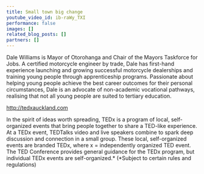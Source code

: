 ```yaml
---
title: Small town big change
youtube_video_id: ib-raWy_TXI
performance: false
images: []
related_blog_posts: []
partners: []
---
```


Dale Williams is Mayor of Otorohanga and Chair of the Mayors Taskforce for Jobs. A certified motorcycle engineer by trade, Dale has first-hand experience launching and growing successful motorcycle dealerships and training young people through apprenticeship programs. Passionate about helping young people achieve the best career outcomes for their personal circumstances, Dale is an advocate of non-academic vocational pathways, realising that not all young people are suited to tertiary education.

http://tedxauckland.com

In the spirit of ideas worth spreading, TEDx is a program of local, self-organized events that bring people together to share a TED-like experience. At a TEDx event, TEDTalks video and live speakers combine to spark deep discussion and connection in a small group. These local, self-organized events are branded TEDx, where x = independently organized TED event. The TED Conference provides general guidance for the TEDx program, but individual TEDx events are self-organized.* (*Subject to certain rules and regulations)
